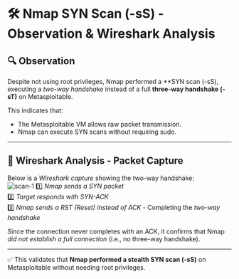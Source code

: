 # 🛠 Nmap SYN Scan (-sS) - Observation & Wireshark Analysis  

## 🔍 Observation  
Despite not using root privileges, Nmap performed a **SYN scan (-sS), executing a *two-way handshake* instead of a full **three-way handshake (-sT)** on Metasploitable.  

This indicates that:  
- The Metasploitable VM allows raw packet transmission.  
- Nmap can execute SYN scans without requiring sudo.  

---

## 📡 Wireshark Analysis - Packet Capture  

Below is a *Wireshark capture* showing the two-way handshake:  
![scan-1](https://github.com/user-attachments/assets/d2f6cfdf-c846-4a55-bf77-0ea93cead9b7)
1️⃣ *Nmap sends a SYN packet*  
2️⃣ *Target responds with SYN-ACK*  
3️⃣ *Nmap sends a RST (Reset) instead of ACK* - Completing the *two-way handshake*   

Since the connection never completes with an ACK, it confirms that Nmap *did not establish a full connection* (i.e., no three-way handshake).  

---

✅ This validates that **Nmap performed a stealth SYN scan (-sS)** on Metasploitable without needing root privileges.
